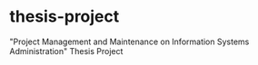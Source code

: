 thesis-project
==============

"Project Management and Maintenance on Information Systems Administration" Thesis Project
